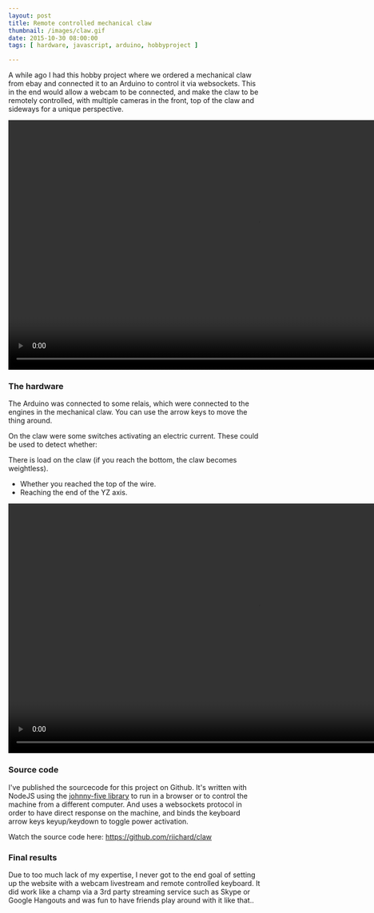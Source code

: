 ```yaml
---
layout: post
title: Remote controlled mechanical claw
thumbnail: /images/claw.gif
date: 2015-10-30 08:00:00
tags: [ hardware, javascript, arduino, hobbyproject ]

---
```


A while ago I had this hobby project where we ordered a mechanical claw from ebay and
connected it to an Arduino to control it via websockets.
This in the end would allow a webcam to be connected, and make the claw to be
remotely controlled, with multiple cameras in the front, top of the claw and
sideways for a unique perspective.

<div class="row">
    <video loop controls height="500" class="col-md-12">
        <source src="/static/claw/arduino.mp4" type="video/mp4">
    </video>
</div>

### The hardware

The Arduino was connected to some relais, which were connected to the engines
in the mechanical claw. You can use the arrow keys to move the thing around.

On the claw were some switches activating an electric current. These could be
used to detect whether:

There is load on the claw (if you reach the bottom, the claw becomes
weightless).
- Whether you reached the top of the wire.
- Reaching the end of the YZ axis.

<div class="row">
    <video loop controls height="500" class="col-md-12">
        <source src="/static/claw/hamster.mp4" type="video/mp4">
    </video>
</div>

### Source code

I've published the sourcecode for this project on Github. It's written with
NodeJS using the [johnny-five library] to run in a browser or to control the machine from a
different computer. And uses a websockets protocol in order to have direct response on the machine,
and binds the keyboard arrow keys keyup/keydown to toggle power activation.

Watch the source code here: https://github.com/riichard/claw

[johnny-five library]: https://github.com/rwaldron/johnny-five

### Final results
Due to too much lack of my expertise, I never got to the end goal of setting up the website with a webcam livestream and remote controlled keyboard.
It did work like a champ via a 3rd party streaming service such as Skype or
Google Hangouts and was fun to have friends play around with it like that..
